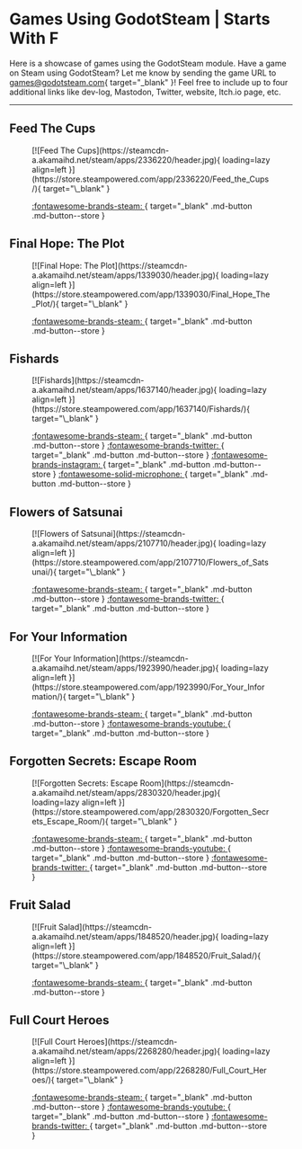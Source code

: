 # Games Using GodotSteam | Starts With F

Here is a showcase of games using the GodotSteam module. Have a game on Steam using GodotSteam? Let me know by sending the game URL to [games@godotsteam.com](mailto:games@godotsteam.com){ target="\_blank" }!  Feel free to include up to four additional links like dev-log, Mastodon, Twitter, website, Itch.io page, etc.

---

<div id="games" markdown>

## Feed The Cups
<figure class="game" markdown>
[![Feed The Cups](https://steamcdn-a.akamaihd.net/steam/apps/2336220/header.jpg){ loading=lazy align=left }](https://store.steampowered.com/app/2336220/Feed_the_Cups/){ target="\_blank" }

[ :fontawesome-brands-steam: ](https://store.steampowered.com/app/2336220/Feed_the_Cups/){ target="\_blank" .md-button .md-button--store }
</figure>


## Final Hope: The Plot
<figure class="game" markdown>
[![Final Hope: The Plot](https://steamcdn-a.akamaihd.net/steam/apps/1339030/header.jpg){ loading=lazy align=left }](https://store.steampowered.com/app/1339030/Final_Hope_The_Plot/){ target="\_blank" }

[ :fontawesome-brands-steam: ](https://store.steampowered.com/app/1339030/Final_Hope_The_Plot/){ target="\_blank" .md-button .md-button--store }
</figure>

## Fishards
<figure class="game" markdown>
[![Fishards](https://steamcdn-a.akamaihd.net/steam/apps/1637140/header.jpg){ loading=lazy align=left }](https://store.steampowered.com/app/1637140/Fishards/){ target="\_blank" }

[ :fontawesome-brands-steam: ](https://store.steampowered.com/app/1637140/Fishards/){ target="\_blank" .md-button .md-button--store }
[ :fontawesome-brands-twitter: ](https://twitter.com/rivernotch){ target="\_blank" .md-button .md-button--store }
[ :fontawesome-brands-instagram: ](https://www.instagram.com/rivernotch/){ target="\_blank" .md-button .md-button--store }
[ :fontawesome-solid-microphone: ](https://coaguco.com/coagucast/episode/4){ target="\_blank" .md-button .md-button--store }
</figure>

## Flowers of Satsunai
<figure class="game" markdown>
[![Flowers of Satsunai](https://steamcdn-a.akamaihd.net/steam/apps/2107710/header.jpg){ loading=lazy align=left }](https://store.steampowered.com/app/2107710/Flowers_of_Satsunai/){ target="\_blank" }

[ :fontawesome-brands-steam: ](https://store.steampowered.com/app/2107710/Flowers_of_Satsunai/){ target="\_blank" .md-button .md-button--store }
[ :fontawesome-brands-twitter: ](https://twitter.com/MinamichanDevs){ target="\_blank" .md-button .md-button--store }
</figure>

## For Your Information
<figure class="game" markdown>
[![For Your Information](https://steamcdn-a.akamaihd.net/steam/apps/1923990/header.jpg){ loading=lazy align=left }](https://store.steampowered.com/app/1923990/For_Your_Information/){ target="\_blank" }

[ :fontawesome-brands-steam: ](https://store.steampowered.com/app/1923990/For_Your_Information/){ target="\_blank" .md-button .md-button--store }
[ :fontawesome-brands-youtube: ](https://www.youtube.com/channel/UCREVI9PBbV_1sXuBUTi5sXA){ target="\_blank" .md-button .md-button--store }
</figure>

## Forgotten Secrets: Escape Room
<figure class="game" markdown>
[![Forgotten Secrets: Escape Room](https://steamcdn-a.akamaihd.net/steam/apps/2830320/header.jpg){ loading=lazy align=left }](https://store.steampowered.com/app/2830320/Forgotten_Secrets_Escape_Room/){ target="\_blank" }

[ :fontawesome-brands-steam: ](https://store.steampowered.com/app/2830320/Forgotten_Secrets_Escape_Room/){ target="\_blank" .md-button .md-button--store }
[ :fontawesome-brands-youtube: ](https://www.youtube.com/channel/UCojVSa8GcxNT2ImOyvmlohg){ target="\_blank" .md-button .md-button--store }
[ :fontawesome-brands-twitter: ](https://twitter.com/SteamyCupGames){ target="\_blank" .md-button .md-button--store }
</figure>

## Fruit Salad
<figure class="game" markdown>
[![Fruit Salad](https://steamcdn-a.akamaihd.net/steam/apps/1848520/header.jpg){ loading=lazy align=left }](https://store.steampowered.com/app/1848520/Fruit_Salad/){ target="\_blank" }

[ :fontawesome-brands-steam: ](https://store.steampowered.com/app/1848520/Fruit_Salad/){ target="\_blank" .md-button .md-button--store }
</figure>

## Full Court Heroes
<figure class="game" markdown>
[![Full Court Heroes](https://steamcdn-a.akamaihd.net/steam/apps/2268280/header.jpg){ loading=lazy align=left }](https://store.steampowered.com/app/2268280/Full_Court_Heroes/){ target="\_blank" }

[ :fontawesome-brands-steam: ](https://store.steampowered.com/app/2268280/Full_Court_Heroes/){ target="\_blank" .md-button .md-button--store }
[ :fontawesome-brands-youtube: ](https://www.youtube.com/channel/UCPrIEKXiR_VI5h4XI4T5sVw){ target="\_blank" .md-button .md-button--store }
[ :fontawesome-brands-twitter: ](https://twitter.com/tireswinggames){ target="\_blank" .md-button .md-button--store }
</figure>

</div>